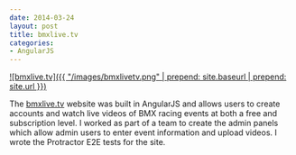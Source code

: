 ```yaml
---
date: 2014-03-24
layout: post
title: bmxlive.tv
categories:
- AngularJS
---
```


[![bmxlive.tv]({{ "/images/bmxlivetv.png" | prepend: site.baseurl | prepend: site.url }})](http://bmxlive.tv)

The [bmxlive.tv](http://bmxlive.tv) website was built in AngularJS and allows users to create accounts and watch live videos of BMX racing events at both a free and subscription level. I worked as part of a team to create the admin panels which allow admin users to enter event information and upload videos. I wrote the Protractor E2E tests for the site.
